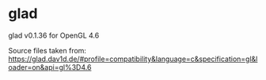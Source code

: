 # glad
glad v0.1.36 for OpenGL 4.6

Source files taken from:
https://glad.dav1d.de/#profile=compatibility&language=c&specification=gl&loader=on&api=gl%3D4.6

